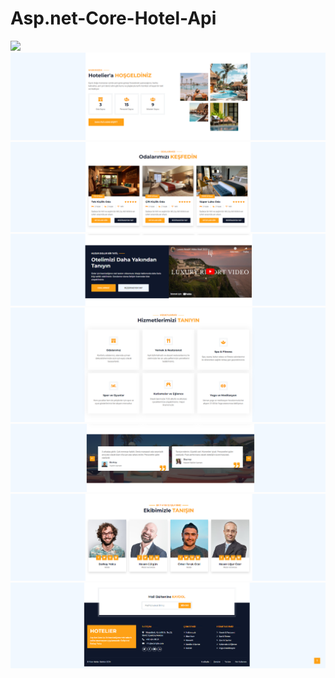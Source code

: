 # Asp.net-Core-Hotel-Api


<img src="https://github.com/Berkayyolcu/Asp.net-Core-Hotel-Api/blob/main/screenshot/slider_ve_menü.PNG" width="auto">
<br>
<img src="https://github.com/Berkayyolcu/Asp.net-Core-Hotel-Api/blob/main/screenshot/hakkımızda.PNG" width="auto">
<br>
<img src="https://github.com/Berkayyolcu/Asp.net-Core-Hotel-Api/blob/main/screenshot/odalarımız.PNG" width="auto">
<br>
<img src="https://github.com/Berkayyolcu/Asp.net-Core-Hotel-Api/blob/main/screenshot/youtube_video.PNG" width="auto">
<br>
<img src="https://github.com/Berkayyolcu/Asp.net-Core-Hotel-Api/blob/main/screenshot/hizmetlerimiz.PNG" width="auto">
<br>
<img src="https://github.com/Berkayyolcu/Asp.net-Core-Hotel-Api/blob/main/screenshot/müşteri_yorum.PNG" width="auto">
<br>
<img src="https://github.com/Berkayyolcu/Asp.net-Core-Hotel-Api/blob/main/screenshot/takım_arkdadaşlarımız.PNG" width="auto">
<br>
<img src="https://github.com/Berkayyolcu/Asp.net-Core-Hotel-Api/blob/main/screenshot/footer.PNG" width="auto">
<br>



 
